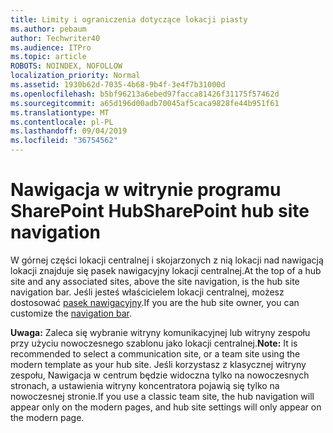 ```yaml
---
title: Limity i ograniczenia dotyczące lokacji piasty
ms.author: pebaum
author: Techwriter40
ms.audience: ITPro
ms.topic: article
ROBOTS: NOINDEX, NOFOLLOW
localization_priority: Normal
ms.assetid: 1930b62d-7035-4b68-9b4f-3e4f7b31000d
ms.openlocfilehash: b5bf96213a6ebed97facca81426f31175f57462d
ms.sourcegitcommit: a65d196d00adb70045af5caca9828fe44b951f61
ms.translationtype: MT
ms.contentlocale: pl-PL
ms.lasthandoff: 09/04/2019
ms.locfileid: "36754562"
---
```

# <a name="sharepoint-hub-site-navigation"></a><span data-ttu-id="3a4b5-102">Nawigacja w witrynie programu SharePoint Hub</span><span class="sxs-lookup"><span data-stu-id="3a4b5-102">SharePoint hub site navigation</span></span>

<span data-ttu-id="3a4b5-103">W górnej części lokacji centralnej i skojarzonych z nią lokacji nad nawigacją lokacji znajduje się pasek nawigacyjny lokacji centralnej.</span><span class="sxs-lookup"><span data-stu-id="3a4b5-103">At the top of a hub site and any associated sites, above the site navigation, is the hub site navigation bar.</span></span> <span data-ttu-id="3a4b5-104">Jeśli jesteś właścicielem lokacji centralnej, możesz dostosować [pasek nawigacyjny](https://support.office.com/article/customize-the-navigation-on-your-sharepoint-site-3cd61ae7-a9ed-4e1e-bf6d-4655f0bf25ca#hubnav).</span><span class="sxs-lookup"><span data-stu-id="3a4b5-104">If you are the hub site owner, you can customize the [navigation bar](https://support.office.com/article/customize-the-navigation-on-your-sharepoint-site-3cd61ae7-a9ed-4e1e-bf6d-4655f0bf25ca#hubnav).</span></span> 

<span data-ttu-id="3a4b5-105">**Uwaga:** Zaleca się wybranie witryny komunikacyjnej lub witryny zespołu przy użyciu nowoczesnego szablonu jako lokacji centralnej.</span><span class="sxs-lookup"><span data-stu-id="3a4b5-105">**Note:** It is recommended to select a communication site, or a team site using the modern template as your hub site.</span></span> <span data-ttu-id="3a4b5-106">Jeśli korzystasz z klasycznej witryny zespołu, Nawigacja w centrum będzie widoczna tylko na nowoczesnych stronach, a ustawienia witryny koncentratora pojawią się tylko na nowoczesnej stronie.</span><span class="sxs-lookup"><span data-stu-id="3a4b5-106">If you use a classic team site, the hub navigation will appear only on the modern pages, and hub site settings will only appear on the modern page.</span></span> 


